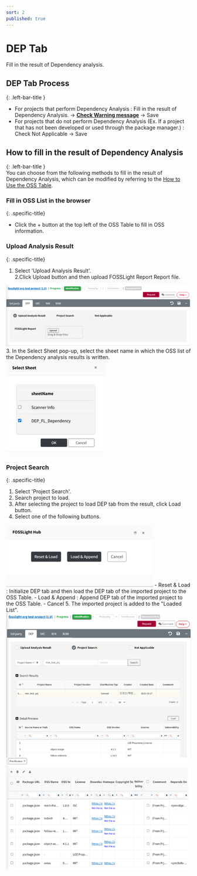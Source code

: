 ```yaml
---
sort: 2
published: true
---
```


# DEP Tab
<div class="note">
Fill in the result of Dependency analysis.
</div>

## DEP Tab Process
{: .left-bar-title }
- For projects that perform Dependency Analysis : Fill in the result of Dependency Analysis. → [**Check Warning message**](https://fosslight.org/hub-guide-en/tips/1_common/5_warning_message) → Save
- For projects that do not perform Dependency Analysis (Ex. If a project that has not been developed or used through the package manager.) : Check Not Applicable → Save

## How to fill in the result of Dependency Analysis
{: .left-bar-title }  
You can choose from the following methods to fill in the result of Dependency Analysis, which can be modified by referring to the [How to Use the OSS Table](https://fosslight.org/hub-guide-en/tips/1_common/1_oss_table).

### Fill in OSS List in the browser
{: .specific-title}  
- Click the + button at the top left of the OSS Table to fill in OSS information.   

### Upload Analysis Result 
{: .specific-title}
1. Select 'Upload Analysis Result'.  
2.Click Upload button and then upload FOSSLight Report  Report file.  
<img src="images/2_dep_upload.png" alt="select" class="styled-image">
3. In the Select Sheet pop-up, select the sheet name in which the OSS list of the Dependency analysis results is written.  
<img src="images/2_dep_file_select.png" alt="select" class="styled-image">


### Project Search 
{: .specific-title}  
1. Select 'Project Search'.    
2. Search project to load.  
3. After selecting the project to load DEP tab from the result, click Load button.  
4. Select one of the following buttons.  
<img src="images/2_dep_search_option.png" alt="select" class="styled-image">
    - Reset & Load : Initialize DEP tab and then load the DEP tab of the imported project to the OSS Table.  
    - Load & Append : Append DEP tab of the imported project to the OSS Table.  
    - Cancel  
5. The imported project is added to the "Loaded List".  
<img src="images/2_dep_search.png" alt="select" class="styled-image">  
